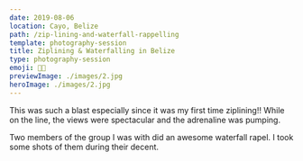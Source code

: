 ```yaml
---
date: 2019-08-06
location: Cayo, Belize
path: /zip-lining-and-waterfall-rappelling
template: photography-session
title: Ziplining & Waterfalling in Belize
type: photography-session
emoji: 🧗🏻‍
previewImage: ./images/2.jpg
heroImage: ./images/2.jpg
---
```


This was such a blast especially since it was my first time ziplining!!
While on the line, the views were spectacular and the adrenaline was pumping.

Two members of the group I was with did an awesome waterfall rapel. I took some shots
of them during their decent.